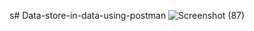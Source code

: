 s# Data-store-in-data-using-postman
![Screenshot (87)](https://github.com/Aashif10/Data-store-in-data-using-postman/assets/163505856/2ce1c5d4-4444-41a7-b41b-db8e7b54bcad)

